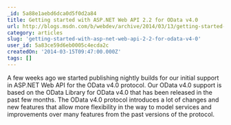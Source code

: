 ```yaml
---
_id: 5a88e1aebd6dca0d5f0d2a84
title: Getting started with ASP.NET Web API 2.2 for OData v4.0
url: http://blogs.msdn.com/b/webdev/archive/2014/03/13/getting-started-with-asp-net-web-api-2-2-for-odata-v4-0.aspx
category: articles
slug: 'getting-started-with-asp-net-web-api-2-2-for-odata-v4-0'
user_id: 5a83ce59d6eb0005c4ecda2c
createdOn: '2014-03-15T09:47:00.000Z'
tags: []
---
```


A few weeks ago we started publishing nightly builds for our initial support in ASP.NET Web API for the OData v4.0 protocol. Our OData v4.0 support is based on the OData Library for OData v4.0 that has been released in the past few months. The OData v4.0 protocol introduces a lot of changes and new features that allow more flexibility in the way to model services and improvements over many features from the past versions of the protocol.
